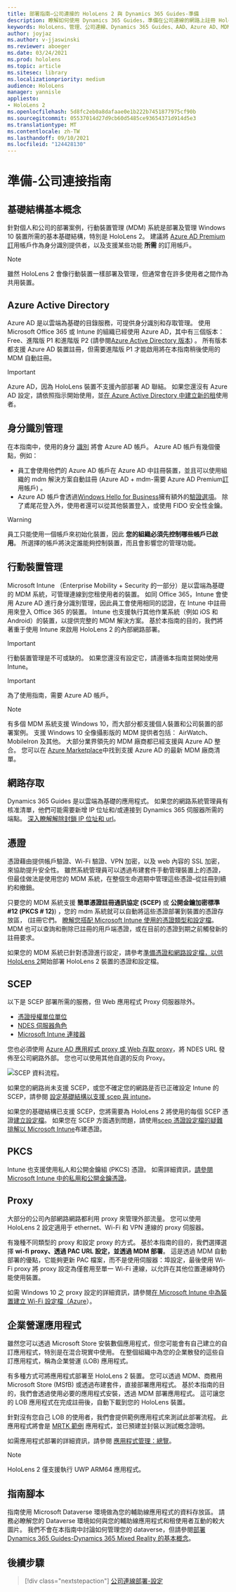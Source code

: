 ```yaml
---
title: 部署指南–公司連接的 HoloLens 2 與 Dynamics 365 Guides-準備
description: 瞭解如何使用 Dynamics 365 Guides，準備在公司連線的網路上註冊 HoloLens 2 裝置。
keywords: HoloLens、管理、公司連線、Dynamics 365 Guides、AAD、Azure AD、MDM、行動裝置管理
author: joyjaz
ms.author: v-jjaswinski
ms.reviewer: aboeger
ms.date: 03/24/2021
ms.prod: hololens
ms.topic: article
ms.sitesec: library
ms.localizationpriority: medium
audience: HoloLens
manager: yannisle
appliesto:
- HoloLens 2
ms.openlocfilehash: 5d8fc2eb0a8dafaae0e1b222b7451877975cf90b
ms.sourcegitcommit: 05537014d27d9cb60d5485ce93654371d914d5e3
ms.translationtype: MT
ms.contentlocale: zh-TW
ms.lasthandoff: 09/10/2021
ms.locfileid: "124428130"
---
```

# <a name="prepare---corporate-connected-guide"></a>準備-公司連接指南
## <a name="infrastructure-essentials"></a>基礎結構基本概念
針對個人和公司的部署案例，行動裝置管理 (MDM) 系統是部署及管理 Windows 10 裝置所需的基本基礎結構，特別是 HoloLens 2。 建議將 [Azure AD Premium 訂](/azure/active-directory/fundamentals/active-directory-get-started-premium)用帳戶作為身分識別提供者，以及支援某些功能 **所需** 的訂用帳戶。

> [!NOTE]
> 雖然 HoloLens 2 會像行動裝置一樣部署及管理，但通常會在許多使用者之間作為共用裝置。

## <a name="azure-active-directory"></a>Azure Active Directory
Azure AD 是以雲端為基礎的目錄服務，可提供身分識別和存取管理。 使用 Microsoft Office 365 或 Intune 的組織已經使用 Azure AD，其中有三個版本： Free、進階版 P1 和進階版 P2 (請參閱[Azure Active Directory 版本](https://azure.microsoft.com/documentation/articles/active-directory-editions)) 。 所有版本都支援 Azure AD 裝置註冊，但需要進階版 P1 才能啟用將在本指南稍後使用的 MDM 自動註冊。
> [!Important]
> Azure AD，因為 HoloLens 裝置不支援內部部署 AD 聯結。 如果您還沒有 Azure AD 設定，請依照指示開始使用，並[在 Azure Active Directory 中建立新的租](/azure/active-directory/fundamentals/active-directory-access-create-new-tenant)使用者。

## <a name="identity-management"></a>身分識別管理
在本指南中，使用的身分 [識別](/hololens/hololens-identity) 將會 Azure AD 帳戶。 Azure AD 帳戶有幾個優點，例如：

- 員工會使用他們的 Azure AD 帳戶在 Azure AD 中註冊裝置，並且可以使用組織的 mdm 解決方案自動註冊 (Azure AD + mdm-需要 Azure AD Premium[訂](/azure/active-directory/fundamentals/active-directory-get-started-premium)用帳戶) 。
- Azure AD 帳戶會透過[Windows Hello for Business](/windows/security/identity-protection/hello-for-business/hello-identity-verification)擁有額外的[驗證選項](/hololens/hololens-identity)。 除了鳶尾花登入外，使用者還可以從其他裝置登入，或使用 FIDO 安全性金鑰。

> [!WARNING] 
> 員工只能使用一個帳戶來初始化裝置，因此 **您的組織必須先控制哪些帳戶已啟用**。 所選擇的帳戶將決定誰能夠控制裝置，而且會影響您的管理功能。

## <a name="mobile-device-management"></a>行動裝置管理
Microsoft Intune （Enterprise Mobility + Security 的一部分）是以雲端為基礎的 MDM 系統，可管理連線到您租使用者的裝置。 如同 Office 365，Intune 會使用 Azure AD 進行身分識別管理，因此員工會使用相同的認證，在 Intune 中註冊用來登入 Office 365 的裝置。 Intune 也支援執行其他作業系統（例如 iOS 和 Android）的裝置，以提供完整的 MDM 解決方案。 基於本指南的目的，我們將著重于使用 Intune 來啟用 HoloLens 2 的內部網路部署。
> [!Important] 
> 行動裝置管理是不可或缺的。 如果您還沒有設定它，請遵循本指南並開始使用 Intune。

> [!Important]
> 為了使用指南，需要 Azure AD 帳戶。

> [!Note] 
> 有多個 MDM 系統支援 Windows 10，而大部分都支援個人裝置和公司裝置的部署案例。 支援 Windows 10 全像攝影版的 MDM 提供者包括： AirWatch、MobileIron 及其他。 大部分業界領先的 MDM 廠商都已經支援與 Azure AD 整合。 您可以在 [Azure Marketplace](https://azuremarketplace.microsoft.com/marketplace/apps/category/azure-active-directory-apps)中找到支援 Azure AD 的最新 MDM 廠商清單。

## <a name="network-access"></a>網路存取 
Dynamics 365 Guides 是以雲端為基礎的應用程式。 如果您的網路系統管理員有核准清單，他們可能需要新增 IP 位址和/或連接到 Dynamics 365 伺服器所需的端點。 [深入瞭解解除封鎖 IP 位址和 url](/power-platform/admin/online-requirements#ip-addresses-and-urls)。

## <a name="certificates"></a>憑證
憑證藉由提供帳戶驗證、Wi-Fi 驗證、VPN 加密，以及 web 內容的 SSL 加密，來協助提升安全性。 雖然系統管理員可以透過布建套件手動管理裝置上的憑證，但最佳做法是使用您的 MDM 系統，在整個生命週期中管理這些憑證–從註冊到續約和撤銷。 

只要您的 MDM 系統支援 **簡單憑證註冊通訊協定 (SCEP)** 或 **公開金鑰加密標準 #12 (PKCS # 12)**) ，您的 mdm 系統就可以自動將這些憑證部署到裝置的憑證存放區， (註冊它們。 [瞭解您搭配 Microsoft Intune 使用的憑證類型和設定檔](/mem/intune/protect/certificates-configure)。 MDM 也可以查詢和刪除已註冊的用戶端憑證，或在目前的憑證到期之前觸發新的註冊要求。

如果您的 MDM 系統已針對憑證進行設定，請參考[準備憑證和網路設定檔，以供 HoloLens 2](/hololens/hololens-certificates-network)開始部署 HoloLens 2 裝置的憑證和設定檔。

## <a name="scep"></a>SCEP

以下是 SCEP 部署所需的服務，但 Web 應用程式 Proxy 伺服器除外。

- [憑證授權單位單位](/previous-versions/windows/it-pro/windows-server-2012-R2-and-2012/jj125375(v=ws.11))
- [NDES 伺服器角色](/previous-versions/windows/it-pro/windows-server-2012-R2-and-2012/hh831498(v=ws.11))
- [Microsoft Intune 連接器](/mem/intune/protect/certificates-scep-configure#install-the-microsoft-intune-connector)

您也必須使用 [Azure AD 應用程式 proxy 或 Web 存取 proxy](/azure/active-directory/manage-apps/application-proxy-add-on-premises-application)，將 NDES URL 發佈至公司網路外部。 您也可以使用其他自選的反向 Proxy。

![SCEP 資料流程。](./images/hololens2-scep-info-flow.png)

如果您的網路尚未支援 SCEP，或您不確定您的網路是否已正確設定 Intune 的 SCEP，請參閱  [設定基礎結構以支援 scep 與 intune](/mem/intune/protect/certificates-scep-configure)。

如果您的基礎結構已支援 SCEP，您將需要為 HoloLens 2 將使用的每個 SCEP 憑證[建立](/mem/intune/protect/certificates-profile-scep)[設定檔](/mem/configmgr/protect/deploy-use/create-certificate-profiles)。 如果您在 SCEP 方面遇到問題，請使用[scep 憑證設定檔的疑難排解以 Microsoft Intune](/troubleshoot/mem/intune/troubleshoot-scep-certificate-profiles)布建憑證。

## <a name="pkcs"></a>PKCS
Intune 也支援使用私人和公開金鑰組 (PKCS) 憑證。 如需詳細資訊，[請參閱 Microsoft Intune 中的私用和公開金鑰憑證](/mem/intune/protect/certificates-pfx-configure)。

## <a name="proxy"></a>Proxy
大部分的公司內部網路網路都利用 proxy 來管理外部流量。 您可以使用 HoloLens 2 設定適用于 ethernet、Wi-Fi 和 VPN 連線的 proxy 伺服器。

有幾種不同類型的 proxy 和設定 proxy 的方式。 基於本指南的目的，我們選擇選擇 **wi-fi proxy、透過 PAC URL 設定，並透過 MDM 部署**。 這是透過 MDM 自動部署的優點，它能夠更新 PAC 檔案，而不是使用伺服器：埠設定，最後使用 Wi-Fi proxy 將 proxy 設定為僅套用至單一 Wi-Fi 連線，以允許在其他位置連線時仍能使用裝置。

如需 Windows 10 之 proxy 設定的詳細資訊，請參閱[在 Microsoft Intune 中為裝置建立 Wi-Fi 設定檔（Azure](/mem/intune/configuration/wi-fi-settings-configure)）。

## <a name="line-of-business-apps"></a>企業營運應用程式 
雖然您可以透過 Microsoft Store 安裝數個應用程式，但您可能會有自己建立的自訂應用程式，特別是在混合現實中使用。 在整個組織中為您的企業散發的這些自訂應用程式，稱為企業營運 (LOB) 應用程式。
  
有多種方式可將應用程式部署至 HoloLens 2 裝置。 您可以透過 MDM、商務用 Microsoft Store (MSfB) 或透過布建套件，直接部署應用程式。 基於本指南的目的，我們會透過使用必要的應用程式安裝，透過 MDM 部署應用程式。 這可讓您的 LOB 應用程式在完成註冊後，自動下載到您的 HoloLens 裝置。

針對沒有您自己 LOB 的使用者，我們會提供範例應用程式來測試此部署流程。 此應用程式將會是 [MRTK 範例](https://aka.ms/HoloLensDocs-Sample-MRTK-Examples-App) 應用程式，並已預建並封裝以測試概念證明。

如需應用程式部署的詳細資訊，請參閱 [應用程式管理：總覽](/hololens/app-deploy-overview)。

> [!NOTE]
> HoloLens 2 僅支援執行 UWP ARM64 應用程式。

## <a name="guides-playbook"></a>指南腳本
指南使用 Microsoft Dataverse 環境做為您的輔助線應用程式的資料存放區。 請務必瞭解您的 Dataverse 環境如何與您的輔助線應用程式和租使用者互動的較大圖片。 我們不會在本指南中討論如何管理您的 dataverse，但請參閱[部署 Dynamics 365 Guides-Dynamics 365 Mixed Reality 的基本概念](/dynamics365/mixed-reality/guides/admin-deployment-playbook)。

## <a name="next-step"></a>後續步驟 
> [!div class="nextstepaction"]
> [公司連線部署-設定](hololens2-corp-connected-configure.md)